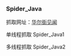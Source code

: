 ### Spider_Java

抓取网址：[华尔街见闻](http://live.wallstreetcn.com/)

单线程抓取 Spider_Java1

多线程抓取 Spider_Java2
